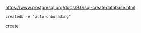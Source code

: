 https://www.postgresql.org/docs/9.0/sql-createdatabase.html 

```
createdb -e "auto-onborading"
```

create